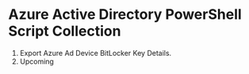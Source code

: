 # Azure Active Directory PowerShell Script Collection #
1. Export Azure Ad Device BitLocker Key Details.
2. Upcoming

